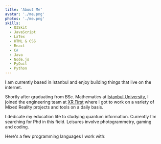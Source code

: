 ```yaml
---
title: 'About Me'
avatar: './me.png' 
photos: './me.png'
skills:
  - QISkit
  - JavaScript
  - LaTex
  - HTML & CSS
  - React
  - C#
  - Java
  - Node.js
  - PyQuil
  - Python
---
```


I am currently based in Istanbul and enjoy building things that live on the internet.

Shortly after graduating from BSc. Mathematics  at [Istanbul University](http://www.istanbul.edu.tr/en/_), I joined the engineering team at [XR First](https://www.xrfirst.com/) where I got to work on a variety of Mixed Reality projects and tools on a daily basis.

I dedicate my education life to studying quantum information. Currently  I'm searching for Phd in this field. Leisures involve photogrammetry, gaming and coding.
 
Here's a few programming languages I work with:

